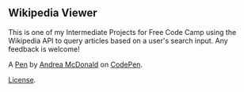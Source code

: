 Wikipedia Viewer
----------------
This is one of my Intermediate Projects for Free Code Camp using the Wikipedia API to query articles based on a user's search input. Any feedback is welcome! 

A [Pen](http://codepen.io/amcdonald/pen/vGbXMa) by [Andrea McDonald](http://codepen.io/amcdonald) on [CodePen](http://codepen.io/).

[License](http://codepen.io/amcdonald/pen/vGbXMa/license).